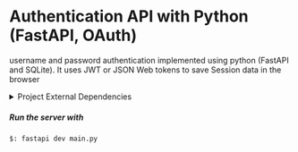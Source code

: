 # Authentication API with Python (FastAPI, OAuth)

username and password authentication implemented using python (FastAPI and SQLite). It uses JWT or JSON Web tokens
to save Session data in the browser

<details>
<summary>Project External Dependencies</summary>
<ul>
<li>FastAPI</li>
<li>SQLmodel (SQL ORM)</li>
<li>passlib (Crypto library)</li>
<li>jose</li>
</ul>
</details>


<h5>Run the server with</h5>

```
$: fastapi dev main.py
```
